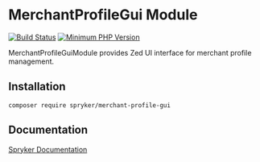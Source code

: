 # MerchantProfileGui Module
[![Build Status](https://travis-ci.org/spryker/merchant-profile-gui.svg)](https://travis-ci.org/spryker/merchant-profile-gui)
[![Minimum PHP Version](https://img.shields.io/badge/php-%3E%3D%207.3-8892BF.svg)](https://php.net/)

MerchantProfileGuiModule provides Zed UI interface for merchant profile management.

## Installation

```
composer require spryker/merchant-profile-gui
```

## Documentation

[Spryker Documentation](https://academy.spryker.com/developing_with_spryker/module_guide/modules.html)
